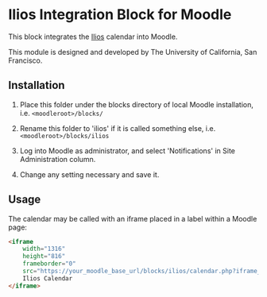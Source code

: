 # Ilios Integration Block for Moodle

This block integrates the [Ilios](http://iliosproject.org/) calendar into Moodle.

This module is designed and developed by The University of California, San Francisco.

## Installation

1. Place this folder under the blocks directory of local Moodle
   installation, i.e. `<moodleroot>/blocks/`

2. Rename this folder to 'ilios' if it is called something else,
   i.e. `<moodleroot>/blocks/ilios`

3. Log into Moodle as administrator, and select 'Notifications' in
   Site Administration column.

4. Change any setting necessary and save it.

## Usage

The calendar may be called with an iframe placed in a label within a Moodle
page:

```html
<iframe
	width="1316"
	height="816"
	frameborder="0"
	src="https://your_moodle_base_url/blocks/ilios/calendar.php?iframe_width=100%&iframe_height=800px&moodle_header=yes">
	Ilios Calendar
</iframe>
```
